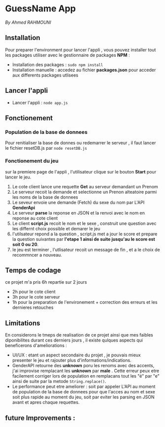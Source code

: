 # GuessName App 
*By Ahmed RAHMOUNI*

## Installation

Pour preparer l'environment pour lancer l'appli , vous pouvez installer tout les packages utiliser
avec le gestionnaire de packages **NPM** :
* Installation des packages : `sudo npm install`
* Installation manuelle : accedez au fichier **packages.json** pour acceder aux differents packages utlisees
	
## Lancer l'appli
* Lancer l'appli : `node app.js`

## Fonctionement
### Population de la base de donnees 
Pour renitialiser la base de donnes ou redemarrer le serveur , il faut lancer le fichier resetDB.js par `node resetDB.js` 
### Fonctionement du jeu
sur la premiere page de l'appli , l'utilisateur clique sur le bouton **Start** pour lancer le jeu.
1. Le cote client lance une requette **Get** au serveur demandant un Prenom
2. Le serveur recoit la demande et selectionne un Prenon alteatoire parmi les noms de la base de donnees
3. Le seveur envoie une demande (Fetch) du sexe du nom par L'API **GenderApi** 
4. Le serveur **parse** la reponse en JSON et la renvoi avec le nom en reponse au cote client
5. Le client **script.js** recoit le nom et le sexe , construit une question avec les differnt choix possible et demarer le jeu
6. l'utilsateur repond a la question , script.js met a jour le score et prepare la question suivantes par **l'etape 1 ainsi de suite jusqu'au le score est soit 0 ou 20**.
7. le jeu est terminer , l'utlisateur recoit un message de fin , et a le choix de recommncer a nouveau.

## Temps de codage

ce projet m'a pris 6h repartie sur 2 jours 
* 2h pour le cote client
* 3h pour le cote serveur
* 1h pour la preparation de l'environement + correction des erreurs et les dernieres retouches

## Limitations

En considerons le tmeps de realisation de ce projet ainsi que mes faibles diponibilites durant ces derniers jours , il existe qulques aspects qui beneficerons d'ameliorations :
* UI/UX : etant un aspect secondaire du projet ,  je pouvais mieux presenter le jeu et rajouter plus d'informations/indications.
* GenderAPI retourne des **unknown** poru les renoms avec des accents, j'ai improvise remplacant les **unknown** par **male** . Cette erreur peux etre facilement corriger lors de population en remplacans tout les "é" par "e" ainsi de suite par la metode `String.replace()`.
* Le performance peut etre ameliorer : soit par appeler L'API au moment de population de la base de donnees pour que l'acces au nom et sexe soit plus rapide au moment du jeu, soit 	par eviter les parsing en JSON avant et apres chaque requettes.


## future Improvements :
